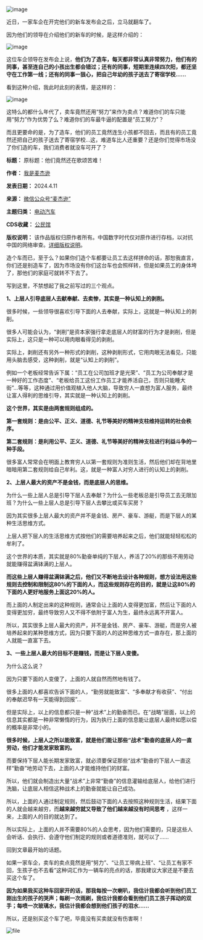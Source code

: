 ![image](https://chinadigitaltimes.net/chinese/files/2024/04/post-706754-6617e1cc954fb.png)


近日，一家车企在开完他们的新车发布会之后，立马就翻车了。‍‍


因为他们的领导在介绍他们的新车的时候，是这样介绍的：‍


![image](https://chinadigitaltimes.net/chinese/files/2024/04/post-706754-6617e1ccb00c8.png)


这位车企领导在发布会上说，**他们为了造车，每天都非常认真非常努力，他们有的同事，甚至连自己的小孩出生都会错过；还有的同事，短期里连续四次阳，都还坚守在工作第一线；还有的同事一狠心，把自己年幼的孩子送去了寄宿学校……** 


看到这种介绍，我此时此刻的表情，是这样的：‍‍‍‍


![image](https://chinadigitaltimes.net/chinese/files/2024/04/post-706754-6617e1ccc6277.png)


这特么的都什么年代了，卖车竟然还用“努力”来作为卖点？难道你们的车只能用“努力”作为优势了么？难道你们的车最牛逼的配置是“员工努力”？


而且更要命的是，为了造车，他们的员工竟然连生小孩都不回去，而且有的员工竟然还把自己的孩子送去了寄宿学校…这，难道车比人还重要？还是你们觉得市场没了你们造的车，我们消费者就没车可开了？




**标题：** 原标题：他们竟然还在歌颂苦难！  

**作者：** [我是麦杰逊](https://chinadigitaltimes.net/space/麦杰逊)  

**发表日期：** 2024.4.11  

**来源：** [微信公众号“麦杰逊”](https://web.archive.org/web/https://mp.weixin.qq.com/s/HkX6L0xwIlmmIzp5ggXjcQ)  

**主题归类：** [电动汽车](https://chinadigitaltimes.net/space/电动汽车)  

**CDS收藏：** [公民馆](https://chinadigitaltimes.net/space/%E5%85%AC%E6%B0%91%E9%A6%86)  

**版权说明：** 该作品版权归原作者所有。中国数字时代仅对原作进行存档，以对抗中国的网络审查。[详细版权说明](https://chinadigitaltimes.net/chinese/copyright)。


造个车而已，至于么？如果你们造个车都要让员工去这样拼命的话，那恕我直言，你们还是别造车了，因为市场没有你们这台车也会照样转，但是如果员工的身体垮了，那他们的家庭可就转不下去了。‍‍‍‍‍‍‍


写到这里，不禁想起了我之前写过的三个观点。


**1、上层人引导底层人去献奉献、去卖惨，其实是一种认知上的剥削。** 


很多时候，一些领导很喜欢引导下面的人去奉献，实际上，这就是一种认知上的剥削。


很多人可能会认为，“剥削”是资本家强行拿走底层人的财富的行为才是剥削，但是实际上，这只是一种可以用肉眼看得见的剥削。


实际上，剥削还有另外一种形式的剥削，这种剥削形式，它用肉眼无法看见，只能用头脑去感受，这种剥削，就是“认知上的剥削”。


例如一个老板经常告诉下属：“员工在公司加班才是光荣”、“员工为公司奉献才是一种好的工作态度”、“老板给员工这份工作员工才能养活自己，否则只能睡大街”…等等，这种通过用价值观植入他人大脑，导致穷人一直想为富人服务，最终让富人得利的思维引导，其实就是一种认知上的剥削。


**这个世界，其实是由两套规则组成的。** 


**第一套规则：是由公平、正义、道德、礼节等美好的精神支柱维持运转的社会秩序。** 


**第二套规则：是利用公平、正义、道德、礼节等美好的精神支柱进行利益斗争的一种手段。** 


很多富人常常会在明面上教育穷人以第一套规则为准则生活，然后他们却在背地里暗暗用第二套规则给自己牟利。这，就是一种富人对穷人进行的认知上的剥削。


**2、上层人最大的资产不是金钱，而是底层人的思维。** 


为什么一些上层人总是引导下层人去奉献？为什么一些老板总是引导员工去无限加班？为什么一些上层人总是引导下层人去攀比或买车买房？


因为其实很多上层人最大的资产并不是金钱、房产、豪车、游艇，而是下层人的某种生活思维方式。


上层人把下层人的生活思维方式按他们的需要培养起来之后，他们就能轻轻松松的牟利了。


这个世界的本质，其实就是80%勤奋单纯的下层人，养活了20%的那些不用劳动就能赚得盆满钵满的上层人。


**而这些上层人赚得盆满钵满之后，他们又不断地去设计各种规则，想方设法用这些规则去控制和限制这80%的下面的人，而这些规则存在的目的，就是让这80%的下面的人更好地服务上面这20%的人。** 


而上面的人制定出来的这种规则，通常会让上面的人变得更加富，然后让下面的人变得更加穷，最终导致穷人又不得不依附于富人为生，最终永远离不开富人。


所以，其实很多上层人最大的资产，并不是金钱、房产、豪车、游艇，而是穷人被培养起来的某种思维方式，因为只要下面的人的这种思维方式一直存在，那上面的人就能一直富下去。


**3、一些上层人最大的目标不是赚钱，而是让下层人变傻。** 


为什么这么说？


因为只要下面的人变傻了，上面的人就自然而然地有钱了。


很多上面的人都喜欢告诉下面的人，“勤劳就能致富”、“多奉献才有收获”、“付出的奉献迟早有一天能得到回报”…


但是实际上，以上的信息都只是一种“战术”上的勤奋而已。在“战略”层面，以上的信息其实都是一种非常懒惰的行为，因为执行上面的信息能让底层人最终如愿以偿的概率是非常小的。


**很多时候，上层人之所以能致富，就是他们能让那些“战术”勤奋的底层人的一直劳动，他们才能发家致富的。** 


而要保持下层人能长期发家致富，就必须要保证那些“战术”勤奋的下层人一直这样“勤奋”地劳动下去，上面的人才能维持他们的财富。


所以，他们就会制造出大量“战术”上非常“勤奋”的信息灌输给底层人，给他们进行洗脑，让底层人相信这种战术上的勤奋就能让自己成功。


所以，上面的人通过制定规则，然后鼓动下面的人去按照这种规则生活，结果下面的人就会越来越穷，而**越来越穷就又导致了他们越来越没有时间思考** ，这样一来，上面的人的目的就达到了。


所以实际上，上面的人并不需要80%的人会思考，因为他们需要的，只是这些人会听话、会执行、会遵守他们制定的规则或者道德准则，就可以了……


回到文章最开始的话题。


如果一家车企，卖车的卖点竟然是用“努力”、“让员工带病上班”、“让员工有家不回，生孩子也不去看”这种词汇作为一辆车的亮点的话，那我建议大家还是不要去买这个车了。‍‍‍‍


**因为如果我买这种车回家开的话，那我每按一次喇叭，我估计我都会听到他们员工刚出生的孩子的哭声；每刷一次雨刷，我估计我都会看到他们员工孩子挥动的双手；每喷一次玻璃水，我估计我都会想到他们孩子的泪水……‍** 


所以，还是别买这个车了吧，毕竟没有买卖就没有伤害啊！‍‍‍


![file](https://chinadigitaltimes.net/chinese/files/2024/04/image-1712841024743.png)

